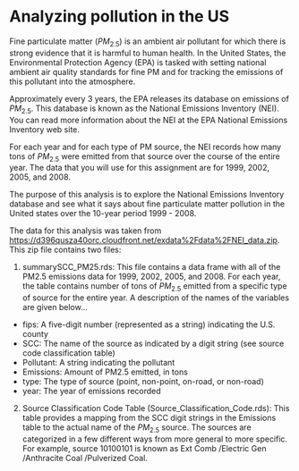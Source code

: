 # Analyzing pollution in the US

Fine particulate matter ($PM_{2.5}$) is an ambient air pollutant for which there is strong evidence that it is harmful to human health. In the United States, the Environmental Protection Agency (EPA) is tasked with setting national ambient air quality standards for fine PM and for tracking the emissions of this pollutant into the atmosphere. 

Approximately every 3 years, the EPA releases its database on emissions of $PM_{2.5}$. This database is known as the National Emissions Inventory (NEI). You can read more information about the NEI at the EPA National Emissions Inventory web site.

For each year and for each type of PM source, the NEI records how many tons of $PM_{2.5}$ were emitted from that source over the course of the entire year. The data that you will use for this assignment are for 1999, 2002, 2005, and 2008.

The purpose of this analysis is to explore the National Emissions Inventory database and see what it says about fine particulate matter pollution in the United states over the 10-year period 1999 - 2008.

The data for this analysis was taken from https://d396qusza40orc.cloudfront.net/exdata%2Fdata%2FNEI_data.zip. This zip file contains two files:

1. summarySCC_PM25.rds: This file contains a data frame with all of the PM2.5 emissions data for 1999, 2002, 2005, and 2008. For each year, the table contains number of tons of $PM_{2.5}$ emitted from a specific type of source for the entire year. A description of the names of the variables are given below...

* fips: A five-digit number (represented as a string) indicating the U.S. county
* SCC: The name of the source as indicated by a digit string (see source code classification table)
* Pollutant: A string indicating the pollutant
* Emissions: Amount of PM2.5 emitted, in tons
* type: The type of source (point, non-point, on-road, or non-road)
* year: The year of emissions recorded

2. Source Classification Code Table (Source_Classification_Code.rds): This table provides a mapping from the SCC digit strings in the Emissions table to the actual name of the $PM_{2.5}$ source. The sources are categorized in a few different ways from more general to more specific. For example, source 10100101 is known as Ext Comb /Electric Gen /Anthracite Coal /Pulverized Coal.
